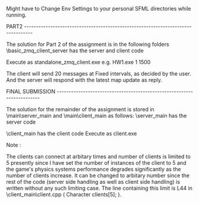 Might have to Change Env Settings to your personal SFML directories while running.

PART2 ---------------------------------------------------------------------------------

The solution for Part 2 of the assignment is in the following folders 
\basic_zmq_client_server has the server and client code

Execute as standalone_zmq_client.exe <ClientID> <SleepTimeinMs>
	e.g. HW1.exe 1 1500

The client will send 20 messages at Fixed intervals, as decided by the user. And the server will respond with the latest map update as reply.

FINAL SUBMISSION -----------------------------------------------------------------------

The solution for the remainder of the assignment is stored in \main\server_main and 
\main\client_main as follows:
\server_main has the server code
	
\client_main has the client code
	Execute as client.exe <ClientId>

Note : 

The clients can connect at arbitary times and number of clients is limited to 5 presently since I have set the number of instances of the client 
to 5 and the game's physics systems performance degrades significantly as the number of clients increase. It can be changed to arbitary number 
since the rest of the code (server side handling as well as client side handling) is written without any such limiting case. The line containing
this limit is L44 in \client_main\client.cpp (	Character clients[5]; ).
